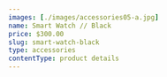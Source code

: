 ```yaml
---
images: [./images/accessories05-a.jpg]
name: Smart Watch // Black
price: $300.00
slug: smart-watch-black
type: accessories
contentType: product details
---
```

